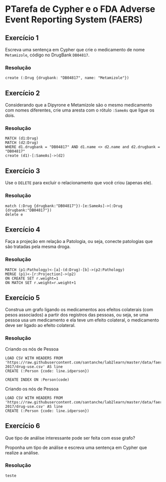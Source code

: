 # PTarefa de Cypher e o FDA Adverse Event Reporting System (FAERS)
## Exercício 1

Escreva uma sentença em Cypher que crie o medicamento de nome `Metamizole`, código no DrugBank `DB04817`.

### Resolução
```
create (:Drug {drugbank: "DB04817", name: "Metamizole"})
```

## Exercício 2

Considerando que a Dipyrone e Metamizole são o mesmo medicamento com nomes diferentes, crie uma aresta com o rótulo `:SameAs` que ligue os dois.

### Resolução
```
MATCH (d1:Drug)
MATCH (d2:Drug)
WHERE d1.drugbank = "DB04817" AND d1.name <> d2.name and d2.drugbank = "DB04817"
create (d1)-[:SameAs]->(d2)
```

## Exercício 3

Use o `DELETE` para excluir o relacionamento que você criou (apenas ele).

### Resolução
```
match (:Drug {drugbank:"DB04817"})-[e:SameAs]->(:Drug {drugbank:"DB04817"})
delete e
```

## Exercício 4

Faça a projeção em relação a Patologia, ou seja, conecte patologias que são tratadas pela mesma droga.

### Resolução
```
MATCH (p1:Pathology)<-[a]-(d:Drug)-[b]->(p2:Pathology)
MERGE (p1)<-[r:Projection]->(p2)
ON CREATE SET r.weight=1
ON MATCH SET r.weight=r.weight+1
```

## Exercício 5

Construa um grafo ligando os medicamentos aos efeitos colaterais (com pesos associados) a partir dos registros das pessoas, ou seja, se uma pessoa usa um medicamento e ela teve um efeito colateral, o medicamento deve ser ligado ao efeito colateral.

### Resolução

Criando os nós de Pessoa
```
LOAD CSV WITH HEADERS FROM 'https://raw.githubusercontent.com/santanche/lab2learn/master/data/faers-2017/drug-use.csv' AS line
CREATE (:Person {code: line.idperson})
```
```
CREATE INDEX ON :Person(code)
```

Criando os nós de Pessoa
```
LOAD CSV WITH HEADERS FROM 'https://raw.githubusercontent.com/santanche/lab2learn/master/data/faers-2017/drug-use.csv' AS line
CREATE (:Person {code: line.idperson})
```

## Exercício 6

Que tipo de análise interessante pode ser feita com esse grafo?

Proponha um tipo de análise e escreva uma sentença em Cypher que realize a análise.

### Resolução
```
teste
```
